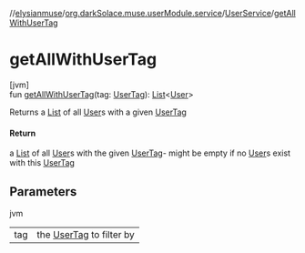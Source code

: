 //[elysianmuse](../../../index.md)/[org.darkSolace.muse.userModule.service](../index.md)/[UserService](index.md)/[getAllWithUserTag](get-all-with-user-tag.md)

# getAllWithUserTag

[jvm]\
fun [getAllWithUserTag](get-all-with-user-tag.md)(tag: [UserTag](../../org.darkSolace.muse.userModule.model/-user-tag/index.md)): [List](https://kotlinlang.org/api/latest/jvm/stdlib/kotlin.collections/-list/index.html)&lt;[User](../../org.darkSolace.muse.userModule.model/-user/index.md)&gt;

Returns a [List](https://kotlinlang.org/api/latest/jvm/stdlib/kotlin.collections/-list/index.html) of all [User](../../org.darkSolace.muse.userModule.model/-user/index.md)s with a given [UserTag](../../org.darkSolace.muse.userModule.model/-user-tag/index.md)

#### Return

a [List](https://kotlinlang.org/api/latest/jvm/stdlib/kotlin.collections/-list/index.html) of all [User](../../org.darkSolace.muse.userModule.model/-user/index.md)s with the given [UserTag](../../org.darkSolace.muse.userModule.model/-user-tag/index.md)- might be empty if no [User](../../org.darkSolace.muse.userModule.model/-user/index.md)s exist with this [UserTag](../../org.darkSolace.muse.userModule.model/-user-tag/index.md)

## Parameters

jvm

| | |
|---|---|
| tag | the [UserTag](../../org.darkSolace.muse.userModule.model/-user-tag/index.md) to filter by |
